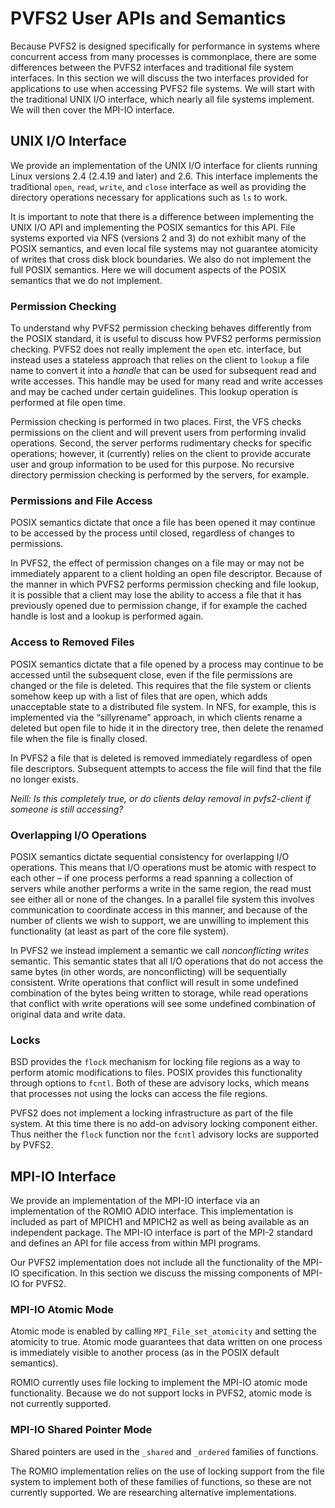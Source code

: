 # PVFS2 User APIs and Semantics

Because PVFS2 is designed specifically for performance in systems where
concurrent access from many processes is commonplace, there are some
differences between the PVFS2 interfaces and traditional file system
interfaces. In this section we will discuss the two interfaces provided
for applications to use when accessing PVFS2 file systems. We will start
with the traditional UNIX I/O interface, which nearly all file systems
implement. We will then cover the MPI-IO interface.

## UNIX I/O Interface

We provide an implementation of the UNIX I/O interface for clients
running Linux versions 2.4 (2.4.19 and later) and 2.6. This interface
implements the traditional `open`, `read`, `write`, and `close`
interface as well as providing the directory operations necessary for
applications such as `ls` to work.

It is important to note that there is a difference between implementing
the UNIX I/O API and implementing the POSIX semantics for this API. File
systems exported via NFS (versions 2 and 3) do not exhibit many of the
POSIX semantics, and even local file systems may not guarantee atomicity
of writes that cross disk block boundaries. We also do not implement the
full POSIX semantics. Here we will document aspects of the POSIX
semantics that we do not implement.

### Permission Checking

To understand why PVFS2 permission checking behaves differently from the
POSIX standard, it is useful to discuss how PVFS2 performs permission
checking. PVFS2 does not really implement the `open` etc. interface, but
instead uses a stateless approach that relies on the client to `lookup`
a file name to convert it into a *handle* that can be used for
subsequent read and write accesses. This handle may be used for many
read and write accesses and may be cached under certain guidelines. This
lookup operation is performed at file open time.

Permission checking is performed in two places. First, the VFS checks
permissions on the client and will prevent users from performing invalid
operations. Second, the server performs rudimentary checks for specific
operations; however, it (currently) relies on the client to provide
accurate user and group information to be used for this purpose. No
recursive directory permission checking is performed by the servers, for
example.

### Permissions and File Access

POSIX semantics dictate that once a file has been opened it may continue
to be accessed by the process until closed, regardless of changes to
permissions.

In PVFS2, the effect of permission changes on a file may or may not be
immediately apparent to a client holding an open file descriptor.
Because of the manner in which PVFS2 performs permission checking and
file lookup, it is possible that a client may lose the ability to access
a file that it has previously opened due to permission change, if for
example the cached handle is lost and a lookup is performed again.

### Access to Removed Files

POSIX semantics dictate that a file opened by a process may continue to
be accessed until the subsequent close, even if the file permissions are
changed or the file is deleted. This requires that the file system or
clients somehow keep up with a list of files that are open, which adds
unacceptable state to a distributed file system. In NFS, for example,
this is implemented via the “sillyrename” approach, in which clients
rename a deleted but open file to hide it in the directory tree, then
delete the renamed file when the file is finally closed.

In PVFS2 a file that is deleted is removed immediately regardless of
open file descriptors. Subsequent attempts to access the file will find
that the file no longer exists.

*Neill: Is this completely true, or do clients delay removal in
pvfs2-client if someone is still accessing?*

### Overlapping I/O Operations

POSIX semantics dictate sequential consistency for overlapping I/O
operations. This means that I/O operations must be atomic with respect
to each other – if one process performs a read spanning a collection of
servers while another performs a write in the same region, the read must
see either all or none of the changes. In a parallel file system this
involves communication to coordinate access in this manner, and because
of the number of clients we wish to support, we are unwilling to
implement this functionality (at least as part of the core file system).

In PVFS2 we instead implement a semantic we call *nonconflicting writes*
semantic. This semantic states that all I/O operations that do not
access the same bytes (in other words, are nonconflicting) will be
sequentially consistent. Write operations that conflict will result in
some undefined combination of the bytes being written to storage, while
read operations that conflict with write operations will see some
undefined combination of original data and write data.

### Locks

BSD provides the `flock` mechanism for locking file regions as a way to
perform atomic modifications to files. POSIX provides this functionality
through options to `fcntl`. Both of these are advisory locks, which
means that processes not using the locks can access the file regions.

PVFS2 does not implement a locking infrastructure as part of the file
system. At this time there is no add-on advisory locking component
either. Thus neither the `flock` function nor the `fcntl` advisory locks
are supported by PVFS2.

## MPI-IO Interface

We provide an implementation of the MPI-IO interface via an
implementation of the ROMIO ADIO interface. This implementation is
included as part of MPICH1 and MPICH2 as well as being available as an
independent package. The MPI-IO interface is part of the MPI-2 standard
and defines an API for file access from within MPI programs.

Our PVFS2 implementation does not include all the functionality of the
MPI-IO specification. In this section we discuss the missing components
of MPI-IO for PVFS2.

### MPI-IO Atomic Mode

Atomic mode is enabled by calling `MPI_File_set_atomicity` and setting
the atomicity to true. Atomic mode guarantees that data written on one
process is immediately visible to another process (as in the POSIX
default semantics).

ROMIO currently uses file locking to implement the MPI-IO atomic mode
functionality. Because we do not support locks in PVFS2, atomic mode is
not currently supported.

### MPI-IO Shared Pointer Mode

Shared pointers are used in the `_shared` and `_ordered` families of
functions.

The ROMIO implementation relies on the use of locking support from the
file system to implement both of these families of functions, so these
are not currently supported. We are researching alternative
implementations.
